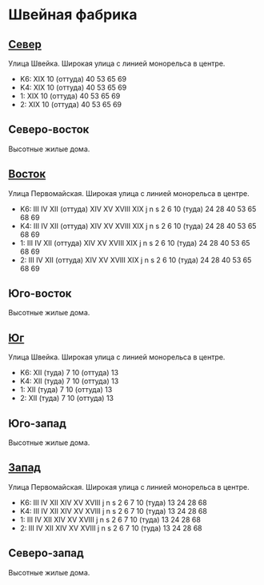 # Швейная фабрика

## [Север](./440080.md)

Улица Швейка.
Широкая улица с линией монорельса в центре.

* K6:   XIX
        10 (оттуда) 40  53  65  69
* K4:   XIX
        10 (оттуда) 40  53  65  69
* 1:    XIX
        10 (оттуда) 40  53  65  69
* 2:    XIX
        10 (оттуда) 40  53  65  69

## Северо-восток

Высотные жилые дома.

## [Восток](./445080.md)

Улица Первомайская.
Широкая улица с линией монорельса в центре.

* K6:   III IV  XII (оттуда)    XIV XV  XVIII   XIX
        j   n   s
        2   6   10 (туда)   24  28  40  53  65  68  69
* K4:   III IV  XII (оттуда)    XIV XV  XVIII   XIX
        j   n   s
        2   6   10 (туда)   24  28  40  53  65  68  69
* 1:    III IV  XII (оттуда)    XIV XV  XVIII   XIX
        j   n   s
        2   6   10 (туда)   24  28  40  53  65  68  69
* 2:    III IV  XII (оттуда)    XIV XV  XVIII   XIX
        j   n   s
        2   6   10 (туда)   24  28  40  53  65  68  69

## Юго-восток

Высотные жилые дома.

## [Юг](./440100.md)

Улица Швейка.
Широкая улица с линией монорельса в центре.

* K6:   XII (туда)
        7   10 (оттуда) 13
* K4:   XII (туда)
        7   10 (оттуда) 13
* 1:    XII (туда)
        7   10 (оттуда) 13
* 2:    XII (туда)
        7   10 (оттуда) 13

## Юго-запад

Высотные жилые дома.

## [Запад](./390090.md)

Улица Первомайская.
Широкая улица с линией монорельса в центре.

* K6:   III IV  XII XIV XV  XVIII
        j   n   s
        2   6   7   10 (туда)   13  24  28  68
* K4:   III IV  XII XIV XV  XVIII
        j   n   s
        2   6   7   10 (туда)   13  24  28  68
* 1:    III IV  XII XIV XV  XVIII
        j   n   s
        2   6   7   10 (туда)   13  24  28  68
* 2:    III IV  XII XIV XV  XVIII
        j   n   s
        2   6   7   10 (туда)   13  24  28  68

## Северо-запад

Высотные жилые дома.
